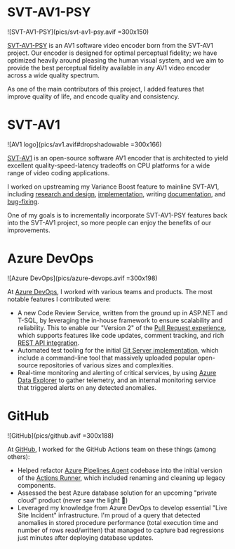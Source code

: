 # SVT-AV1-PSY

![SVT-AV1-PSY](pics/svt-av1-psy.avif =300x150)

[SVT-AV1-PSY](https://svt-av1-psy.com) is an AV1 software video encoder born from the SVT-AV1 project. Our encoder is designed for optimal perceptual fidelity; we have optimized heavily around pleasing the human visual system, and we aim to provide the best perceptual fidelity available in any AV1 video encoder across a wide quality spectrum.

As one of the main contributors of this project, I added features that improve quality of life, and encode quality and consistency.

# SVT-AV1

![AV1 logo](pics/av1.avif#dropshadowable =300x166)

[SVT-AV1](https://gitlab.com/AOMediaCodec/SVT-AV1) is an open-source software AV1 encoder that is architected to yield excellent quality-speed-latency tradeoffs on CPU platforms for a wide range of video coding applications.

I worked on upstreaming my Variance Boost feature to mainline SVT-AV1, including [research and design](https://gitlab.com/AOMediaCodec/SVT-AV1/-/issues/2105), [implementation](https://gitlab.com/AOMediaCodec/SVT-AV1/-/merge_requests/2195), writing [documentation](https://gitlab.com/AOMediaCodec/SVT-AV1/-/blob/master/Docs/Appendix-Variance-Boost.md), and [bug-fixing](https://gitlab.com/AOMediaCodec/SVT-AV1/-/merge_requests/2215).

One of my goals is to incrementally incorporate SVT-AV1-PSY features back into the SVT-AV1 project, so more people can enjoy the benefits of our improvements.

# Azure DevOps

![Azure DevOps](pics/azure-devops.avif =300x198)

At [Azure DevOps](https://azure.microsoft.com/en-us/products/devops), I worked with various teams and products. The most notable features I contributed were:
- A new Code Review Service, written from the ground up in ASP.NET and T-SQL, by leveraging the in-house framework to ensure scalability and reliability. This to enable our "Version 2" of the [Pull Request experience](https://azure.microsoft.com/en-us/products/devops/repos), which supports features like code updates, comment tracking, and rich [REST API integration](https://learn.microsoft.com/en-us/rest/api/azure/devops/git/pull-requests?view=azure-devops-rest-7.1).
- Automated test tooling for the initial [Git Server implementation](https://learn.microsoft.com/en-us/azure/devops/repos/git/gitworkflow?view=azure-devops), which include a command-line tool that massively uploaded popular open-source repositories of various sizes and complexities.
- Real-time monitoring and alerting of critical services, by using [Azure Data Explorer](https://dataexplorer.azure.com/) to gather telemetry, and an internal monitoring service that triggered alerts on any detected anomalies.

# GitHub

![GitHub](pics/github.avif =300x188)

At [GitHub](https://github.com), I worked for the GitHub Actions team on these things (among others):
- Helped refactor [Azure Pipelines Agent](https://github.com/microsoft/azure-pipelines-agent) codebase into the initial version of the [Actions Runner](https://github.com/actions/runner), which included renaming and cleaning up legacy components.
- Assessed the best Azure database solution for an upcoming "private cloud" product (never saw the light :slightly_frowning_face:)
- Leveraged my knowledge from Azure DevOps to develop essential "Live Site Incident" infrastructure. I'm proud of a query that detected anomalies in stored procedure performance (total execution time and number of rows read/written) that managed to capture bad regressions just minutes after deploying database updates.